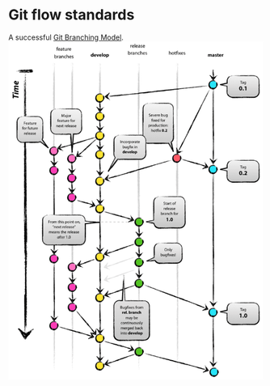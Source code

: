 # Git flow standards

A successful [Git Branching Model](https://nvie.com/posts/a-successful-git-branching-model/).
![Git Branching Diagram](./images/git-model.png)
